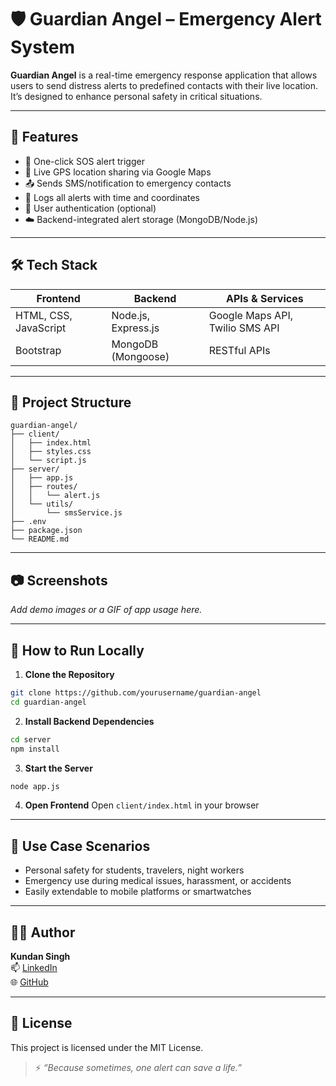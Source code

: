 
# 🛡️ Guardian Angel – Emergency Alert System

**Guardian Angel** is a real-time emergency response application that allows users to send distress alerts to predefined contacts with their live location. It’s designed to enhance personal safety in critical situations.

---

## 🚀 Features

- 🚨 One-click SOS alert trigger
- 📍 Live GPS location sharing via Google Maps
- 📤 Sends SMS/notification to emergency contacts
- 📁 Logs all alerts with time and coordinates
- 🔐 User authentication (optional)
- ☁️ Backend-integrated alert storage (MongoDB/Node.js)

---

## 🛠️ Tech Stack

| Frontend | Backend | APIs & Services |
|----------|---------|------------------|
| HTML, CSS, JavaScript | Node.js, Express.js | Google Maps API, Twilio SMS API |
| Bootstrap | MongoDB (Mongoose) | RESTful APIs |

---

## 📂 Project Structure

```
guardian-angel/
├── client/
│   ├── index.html
│   ├── styles.css
│   └── script.js
├── server/
│   ├── app.js
│   ├── routes/
│   │   └── alert.js
│   └── utils/
│       └── smsService.js
├── .env
├── package.json
└── README.md
```

---

## 📷 Screenshots

*Add demo images or a GIF of app usage here.*

---

## 🧪 How to Run Locally

1. **Clone the Repository**
```bash
git clone https://github.com/yourusername/guardian-angel
cd guardian-angel
```

2. **Install Backend Dependencies**
```bash
cd server
npm install
```

3. **Start the Server**
```bash
node app.js
```

4. **Open Frontend**
Open `client/index.html` in your browser

---

## 🧠 Use Case Scenarios

- Personal safety for students, travelers, night workers
- Emergency use during medical issues, harassment, or accidents
- Easily extendable to mobile platforms or smartwatches

---

## 🙋‍♂️ Author

**Kundan Singh**  
📫 [LinkedIn](https://www.linkedin.com/in/kundan-singh-27b93327a)  
🌐 [GitHub](https://github.com/CodaholicCodes)

---

## 📝 License

This project is licensed under the MIT License.

> ⚡ *“Because sometimes, one alert can save a life.”*

